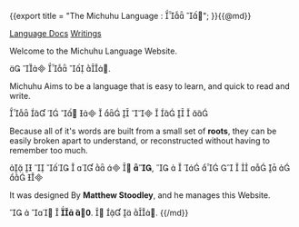 {{export
title = "The Michuhu Language :  ";
}}{{@md}}

[Language Docs](/language)
[Writings](/writings)

Welcome to the Michuhu Language Website.

    .

Michuhu Aims to be a language that is easy to learn, and quick to read and write.

             

Because all of it's words are built from a small set of **roots**, they can be easily broken apart to understand, or reconstructed without having to remember too much.

         ****,             

It was designed By **Matthew Stoodley**, and he manages this Website.

    ** **.    .
{{/md}}
